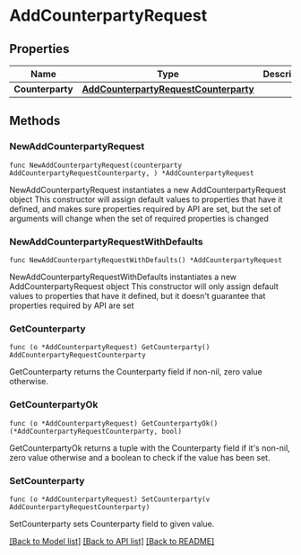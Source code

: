 # AddCounterpartyRequest

## Properties

Name | Type | Description | Notes
------------ | ------------- | ------------- | -------------
**Counterparty** | [**AddCounterpartyRequestCounterparty**](AddCounterpartyRequestCounterparty.md) |  | 

## Methods

### NewAddCounterpartyRequest

`func NewAddCounterpartyRequest(counterparty AddCounterpartyRequestCounterparty, ) *AddCounterpartyRequest`

NewAddCounterpartyRequest instantiates a new AddCounterpartyRequest object
This constructor will assign default values to properties that have it defined,
and makes sure properties required by API are set, but the set of arguments
will change when the set of required properties is changed

### NewAddCounterpartyRequestWithDefaults

`func NewAddCounterpartyRequestWithDefaults() *AddCounterpartyRequest`

NewAddCounterpartyRequestWithDefaults instantiates a new AddCounterpartyRequest object
This constructor will only assign default values to properties that have it defined,
but it doesn't guarantee that properties required by API are set

### GetCounterparty

`func (o *AddCounterpartyRequest) GetCounterparty() AddCounterpartyRequestCounterparty`

GetCounterparty returns the Counterparty field if non-nil, zero value otherwise.

### GetCounterpartyOk

`func (o *AddCounterpartyRequest) GetCounterpartyOk() (*AddCounterpartyRequestCounterparty, bool)`

GetCounterpartyOk returns a tuple with the Counterparty field if it's non-nil, zero value otherwise
and a boolean to check if the value has been set.

### SetCounterparty

`func (o *AddCounterpartyRequest) SetCounterparty(v AddCounterpartyRequestCounterparty)`

SetCounterparty sets Counterparty field to given value.



[[Back to Model list]](../README.md#documentation-for-models) [[Back to API list]](../README.md#documentation-for-api-endpoints) [[Back to README]](../README.md)


